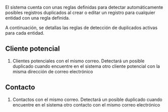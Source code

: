 El sistema cuenta con unas reglas definidas para detectar automáticamente posibles registros duplicados al crear o editar un registro para cualquier entidad con una regla definida.

A continuación, se detallas las reglas de detección de duplicados activas para cada entidad.

## **Cliente potencial**

1. Clientes potenciales con el mismo correo. Detectará un posible duplicado cuando encuentre en el sistema otro cliente potencial con la misma dirección de correo electrónico

## **Contacto**

1. Contactos con el mismo correo. Detectará un posible duplicado cuando encuentre en el sistema otro contacto con el mismo correo electrónico
